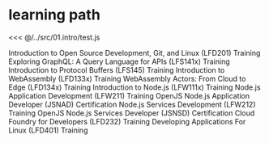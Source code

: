 # learning path

<<< @/../src/01.intro/test.js

Introduction to Open Source Development, Git, and Linux (LFD201)
Training
Exploring GraphQL: A Query Language for APIs (LFS141x)
Training
Introduction to Protocol Buffers (LFS145)
Training
Introduction to WebAssembly (LFD133x)
Training
WebAssembly Actors: From Cloud to Edge (LFD134x)
Training
Introduction to Node.js (LFW111x)
Training
Node.js Application Development (LFW211)
Training
OpenJS Node.js Application Developer (JSNAD)
Certification
Node.js Services Development (LFW212)
Training
OpenJS Node.js Services Developer (JSNSD)
Certification
Cloud Foundry for Developers (LFD232)
Training
Developing Applications For Linux (LFD401)
Training
